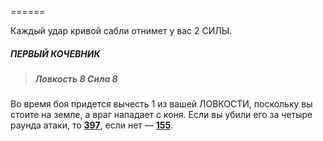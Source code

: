 ======

Каждый удар кривой сабли отнимет у вас 2 СИЛЫ.

##### ПЕРВЫЙ КОЧЕВНИК

> ##### Ловкость 8 Сила 8

Во время боя придется вычесть 1 из вашей ЛОВКОСТИ, поскольку вы стоите на земле, а враг нападает с коня. Если вы убили его за четыре раунда атаки, то [**397**](#n_397), если нет — [**155**](#n_155).

